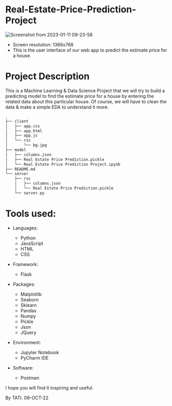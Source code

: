 # Real-Estate-Price-Prediction-Project
![Screenshot from 2023-01-11 09-23-58](https://user-images.githubusercontent.com/95311883/211755937-1b5844f0-f68d-4408-adf1-a413a5c1e80a.png)
+ Screen resolution: 1366x768
+ This is the user interface of our web app to predict the estimate price for a house.
# Project Description
This is a Machine Learning & Data Science Project that we will try to build a predicting model to find the estimate price for a house by entering the related data about this particular house. Of course, we will have to clean the data & make a simple EDA to understand it more.
``` bash
.
├── client
│   ├── app.css
│   ├── app.html
│   ├── app.js
│   └── rsc
│       └── bg.jpg
├── model
│   ├── columns.json
│   ├── Real Estate Price Prediction.pickle
│   └── Real Estate Price Prediction Project.ipynb
├── README.md
└── server
    ├── rsc
    │   ├── columns.json
    │   └── Real Estate Price Prediction.pickle
    └── server.py
```
# Tools used:
+ Languages:
  - Python
  - JavaScript
  - HTML
  - CSS
  
+ Framework:
  - Flask
  
+ Packages:
  - Matplotlib
  - Seaborn
  - Sklearn
  - Pandas
  - Numpy
  - Pickle
  - Json
  - JQuery
  
+ Environment:
  - Jupyter Notebook
  - PyCharm IDE
  
+ Software:
  - Postman

  
I hope you will find it inspiring and useful.

By TATI. 08-OCT-22
